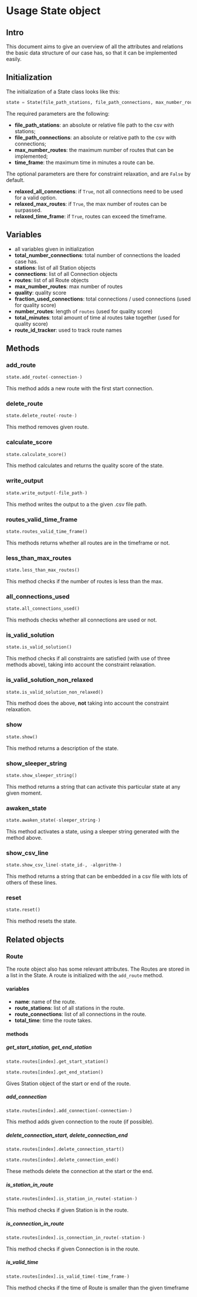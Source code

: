 # Usage State object

## Intro

This document aims to give an overview of all the attributes and relations the basic data structure of our case has, so that it can be implemented easily.

## Initialization

The initialization of a State class looks like this:

```python
state = State(file_path_stations, file_path_connections, max_number_routes, time_frame)
```

The required parameters are the following:

- **file_path_stations**: an absolute or relative file path to the csv with stations;
- **file_path_connections**: an absolute or relative path to the csv with connections;
- **max_number_routes**: the maximum number of routes that can be implemented;
- **time_frame**: the maximum time in minutes a route can be.

The optional parameters are there for constraint relaxation, and are `False` by default.

- **relaxed_all_connections**: if `True`, not all connections need to be used for a valid option.
- **relaxed_max_routes**: if `True`, the max number of routes can be surpassed.
- **relaxed_time_frame**: if `True`, routes can exceed the timeframe.

## Variables

- all variables given in initialization
- **total_number_connections**: total number of connections the loaded case has.
- **stations**: list of all Station objects
- **connections**: list of all Connection objects
- **routes**: list of all Route objects
- **max_number_routes**: max number of routes
- **quality**: quality score
- **fraction_used_connections**: total connections / used connections (used for quality score)
- **number_routes**: length of `routes` (used for quality score)
- **total_minutes**: total amount of time al routes take together (used for quality score)
- **route_id_tracker**: used to track route names

## Methods

### add_route

```python
state.add_route(-connection-)
```

This method adds a new route with the first start connection.

### delete_route

```python
state.delete_route(-route-)
```

This method removes given route.

### calculate_score

```python
state.calculate_score()
```

This method calculates and returns the quality score of the state.

### write_output

```python
state.write_output(-file_path-)
```

This method writes the output to a the given .csv file path.

### routes_valid_time_frame

```python
state.routes_valid_time_frame()
```

This methods returns whether all routes are in the timeframe or not.

### less_than_max_routes

```python
state.less_than_max_routes()
```

This method checks if the number of routes is less than the max.

### all_connections_used

```python
state.all_connections_used()
```

This methods checks whether all connections are used or not.

### is_valid_solution

```python
state.is_valid_solution()
```

This method checks if all constraints are satisfied (with use of three methods above), taking into account the constraint relaxation.

### is_valid_solution_non_relaxed

```python
state.is_valid_solution_non_relaxed()
```

This method does the above, **not** taking into account the constraint relaxation.

### show

```python
state.show()
```

This method returns a description of the state.

### show_sleeper_string

```python
state.show_sleeper_string()
```

This method returns a string that can activate this particular state at any given moment.

### awaken_state

```python
state.awaken_state(-sleeper_string-)
```

This method activates a state, using a sleeper string generated with the method above.

### show_csv_line

```python
state.show_csv_line(-state_id-, -algorithm-)
```

This method returns a string that can be embedded in a csv file with lots of others of these lines.

### reset

```python
state.reset()
```

This method resets the state.

## Related objects

### Route

The route object also has some relevant attributes. The Routes are stored in a list in the State. A route is initialized with the `add_route` method.

#### variables

- **name**: name of the route.
- **route_stations**: list of all stations in the route.
- **route_connections**: list of all connections in the route.
- **total_time**: time the route takes.

#### methods

##### get_start_station, get_end_station

```python
state.routes[index].get_start_station()
```

```python
state.routes[index].get_end_station()
```

Gives Station object of the start or end of the route.

##### add_connection

```pyhton
state.routes[index].add_connection(-connection-)
```

This method adds given connection to the route (if possible).

##### delete_connection_start, delete_connection_end

```python
state.routes[index].delete_connection_start()
```

```python
state.routes[index].delete_connection_end()
```

These methods delete the connection at the start or the end.

##### is_station_in_route

```python
state.routes[index].is_station_in_route(-station-)
```

This method checks if given Station is in the route.

##### is_connection_in_route

```python
state.routes[index].is_connection_in_route(-station-)
```

This method checks if given Connection is in the route.

##### is_valid_time

```python
state.routes[index].is_valid_time(-time_frame-)
```

This method checks if the time of Route is smaller than the given timeframe
